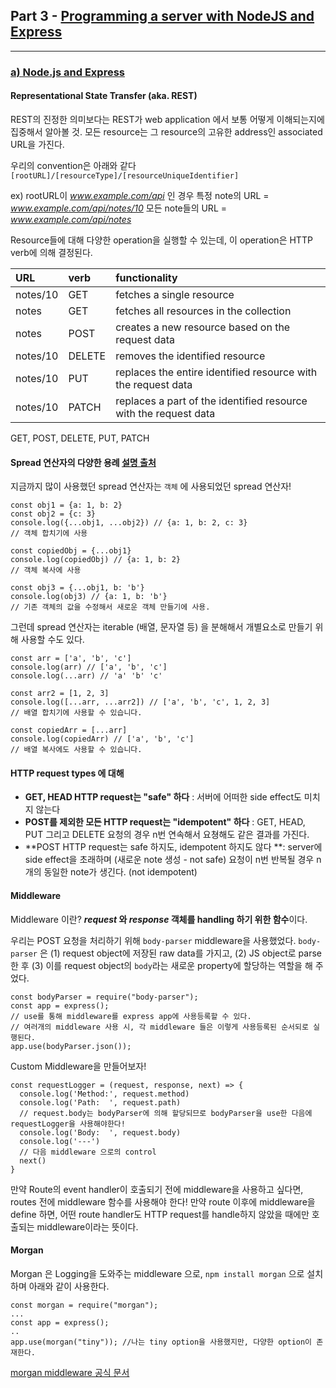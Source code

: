 ## Part 3 - [Programming a server with NodeJS and Express](https://fullstackopen.com/en/part3)

---

### [a) Node.js and Express](https://fullstackopen.com/en/part3/node_js_and_express)

#### Representational State Transfer (aka. REST)

REST의 진정한 의미보다는 REST가 web application 에서 보통 어떻게 이해되는지에 집중해서 알아볼 것.
모든 resource는 그 resource의 고유한 address인 associated URL을 가진다.

우리의 convention은 아래와 같다
`[rootURL]/[resourceType]/[resourceUniqueIdentifier]`

ex) rootURL이 *www.example.com/api* 인 경우
특정 note의 URL =  *www.example.com/api/notes/10*
모든 note들의 URL =  *www.example.com/api/notes*

Resource들에 대해 다양한 operation을 실행할 수 있는데, 이 operation은 HTTP verb에 의해 결정된다.

| URL      | verb   | functionality                                                |
| :------- | :----- | :----------------------------------------------------------- |
| notes/10 | GET    | fetches a single resource                                    |
| notes    | GET    | fetches all resources in the collection                      |
| notes    | POST   | creates a new resource based on the request data             |
| notes/10 | DELETE | removes the identified resource                              |
| notes/10 | PUT    | replaces the entire identified resource with the request data |
| notes/10 | PATCH  | replaces a part of the identified resource with the request data |

GET, POST, DELETE, PUT, PATCH

#### Spread 연산자의 다양한 용례 [설명 출처](https://velog.io/@ashnamuh/자바스크립트-rest-spread-문법과-destructuring)

지금까지 많이 사용했던 spread 연산자는 `객체` 에 사용되었던 spread 연산자!

```react
const obj1 = {a: 1, b: 2}
const obj2 = {c: 3}
console.log({...obj1, ...obj2}) // {a: 1, b: 2, c: 3}
// 객체 합치기에 사용

const copiedObj = {...obj1}
console.log(copiedObj) // {a: 1, b: 2}
// 객체 복사에 사용

const obj3 = {...obj1, b: 'b'}
console.log(obj3) // {a: 1, b: 'b'}
// 기존 객체의 값을 수정해서 새로운 객체 만들기에 사용.
```

그런데 spread 연산자는 iterable (배열, 문자열 등) 을 분해해서 개별요소로 만들기 위해 사용할 수도 있다.

```react
const arr = ['a', 'b', 'c']
console.log(arr) // ['a', 'b', 'c']
console.log(...arr) // 'a' 'b' 'c'

const arr2 = [1, 2, 3]
console.log([...arr, ...arr2]) // ['a', 'b', 'c', 1, 2, 3]
// 배열 합치기에 사용할 수 있습니다.

const copiedArr = [...arr]
console.log(copiedArr) // ['a', 'b', 'c']
// 배열 복사에도 사용할 수 있습니다.
```

#### HTTP request types 에 대해

- **GET, HEAD HTTP request는 "safe" 하다** : 서버에 어떠한 side effect도 미치지 않는다
- **POST를 제외한 모든 HTTP request는 "idempotent" 하다** : GET, HEAD, PUT 그리고 DELETE 요청의 경우 n번 연속해서 요쳥해도 같은 결과를 가진다.
- **POST HTTP request는 safe 하지도, idempotent 하지도 않다 **: server에 side effect을 초래하며 (새로운 note 생성 - not safe) 요청이 n번 반복될 경우 n개의 동일한 note가 생긴다. (not idempotent)

#### Middleware

Middleware 이란?  ***request* 와 *response* 객체를 handling 하기 위한 함수**이다.

우리는 POST 요청을 처리하기 위해 `body-parser` middleware을 사용했었다.
`body-parser` 은 (1) request object에 저장된 raw data를 가지고, (2) JS object로 parse 한 후 (3) 이를 request object의 `body`라는 새로운 property에 할당하는 역할을 해 주었다.

```react
const bodyParser = require("body-parser");
const app = express();
// use를 통해 middleware를 express app에 사용등록할 수 있다.
// 여러개의 middleware 사용 시, 각 middleware 들은 이렇게 사용등록된 순서되로 실행된다.
app.use(bodyParser.json());
```

Custom Middleware을 만들어보자!

```react
const requestLogger = (request, response, next) => {
  console.log('Method:', request.method)
  console.log('Path:  ', request.path)
  // request.body는 bodyParser에 의해 할당되므로 bodyParser을 use한 다음에 requestLogger을 사용해야한다!
  console.log('Body:  ', request.body)
  console.log('---')
  // 다음 middleware 으로의 control
  next()
}
```

만약 Route의 event handler이 호출되기 전에 middleware을 사용하고 싶다면, routes 전에 middleware 함수를 사용해야 한다!
만약 route 이후에 middleware을 define 하면, 어떤 route handler도 HTTP request를 handle하지 않았을 때에만 호출되는 middleware이라는 뜻이다. 

#### Morgan

Morgan 은 Logging을 도와주는 middleware 으로, `npm install morgan` 으로 설치하며 아래와 같이 사용한다.

```react
const morgan = require("morgan");
...
const app = express();
..
app.use(morgan("tiny")); //나는 tiny option을 사용했지만, 다양한 option이 존재한다.
```

[morgan middleware 공식 문서](https://github.com/expressjs/morgan)